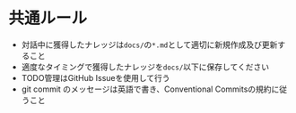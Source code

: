 # 共通ルール

- 対話中に獲得したナレッジは`docs/`の`*.md`として適切に新規作成及び更新すること
- 適度なタイミングで獲得したナレッジを`docs/`以下に保存してください
- TODO管理はGitHub Issueを使用して行う
- git commit のメッセージは英語で書き、Conventional Commitsの規約に従うこと